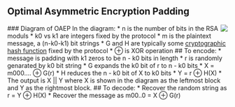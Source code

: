 ## Optimal Asymmetric Encryption Padding 
<img src="https://upload.wikimedia.org/wikipedia/commons/thumb/1/18/Oaep-diagram-20080305.png/250px-Oaep-diagram-20080305.png" style="float: right;"/>
### Diagram of OAEP
In the diagram:
* n is the number of bits in the RSA moduls
* k0 vs k1 are integers fixed by the protocol 
* m is the plaintext message, a (n-k0-k1) bit strings
* G and H are typically some <a href="https://en.wikipedia.org/wiki/Cryptographic_hash_function">cryptographic hash function</a> fixed by the protocol 
* ⊕ is XOR operation
## To encode:
* message is padding with k1 zeros to be n - k0 bits in length
* r is randomly genarated by k0 bit string
* G expands the k0 bit of r to n - k0 bits
* X = m000.... ⊕ G(r)
* H reduces the n - k0 bit of X to k0 bits
* Y = r ⊕ H(X)
* The output is X || Y where X is shown in the diagram as the leftmost block and Y as the rightmost block.
## To decode:
* Recover the random string as r = Y ⊕ H(X)
* Recover the message as m00..0 = X ⊕ G(r)


